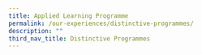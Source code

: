 ```yaml
---
title: Applied Learning Programme
permalink: /our-experiences/distinctive-programmes/
description: ""
third_nav_title: Distinctive Programmes
---
```


